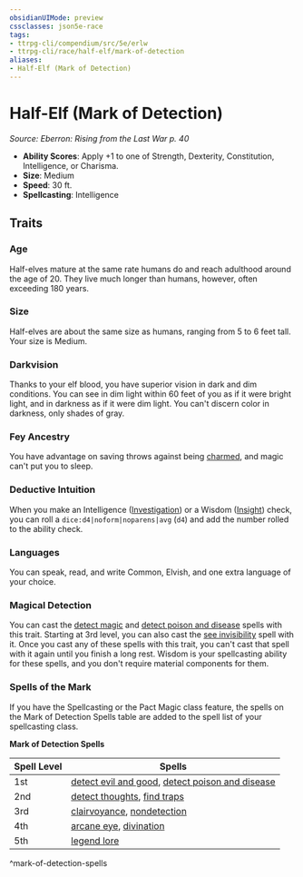```yaml
---
obsidianUIMode: preview
cssclasses: json5e-race
tags:
- ttrpg-cli/compendium/src/5e/erlw
- ttrpg-cli/race/half-elf/mark-of-detection
aliases:
- Half-Elf (Mark of Detection)
---
```

# Half-Elf (Mark of Detection)
*Source: Eberron: Rising from the Last War p. 40*  


- **Ability Scores**: Apply +1 to one of Strength, Dexterity, Constitution, Intelligence, or Charisma.
- **Size**: Medium
- **Speed**: 30 ft.
- **Spellcasting**: Intelligence

## Traits

### Age

Half-elves mature at the same rate humans do and reach adulthood around the age of 20. They live much longer than humans, however, often exceeding 180 years.

### Size

Half-elves are about the same size as humans, ranging from 5 to 6 feet tall. Your size is Medium.

### Darkvision

Thanks to your elf blood, you have superior vision in dark and dim conditions. You can see in dim light within 60 feet of you as if it were bright light, and in darkness as if it were dim light. You can't discern color in darkness, only shades of gray.

### Fey Ancestry

You have advantage on saving throws against being [charmed](Інструменти%20ДМ/CLI/rules/conditions.md#Charmed), and magic can't put you to sleep.

### Deductive Intuition

When you make an Intelligence ([Investigation](Інструменти%20ДМ/CLI/rules/skills.md#Investigation)) or a Wisdom ([Insight](Інструменти%20ДМ/CLI/rules/skills.md#Insight)) check, you can roll a `dice:d4|noform|noparens|avg` (`d4`) and add the number rolled to the ability check.

### Languages

You can speak, read, and write Common, Elvish, and one extra language of your choice.

### Magical Detection

You can cast the [detect magic](Інструменти%20ДМ/CLI/spells/detect-magic-xphb.md) and [detect poison and disease](Інструменти%20ДМ/CLI/spells/detect-poison-and-disease-xphb.md) spells with this trait. Starting at 3rd level, you can also cast the [see invisibility](Інструменти%20ДМ/CLI/spells/see-invisibility-xphb.md) spell with it. Once you cast any of these spells with this trait, you can't cast that spell with it again until you finish a long rest. Wisdom is your spellcasting ability for these spells, and you don't require material components for them.

### Spells of the Mark

If you have the Spellcasting or the Pact Magic class feature, the spells on the Mark of Detection Spells table are added to the spell list of your spellcasting class.

**Mark of Detection Spells**

| Spell Level | Spells |
|-------------|--------|
| 1st | [detect evil and good](Інструменти%20ДМ/CLI/spells/detect-evil-and-good-xphb.md), [detect poison and disease](Інструменти%20ДМ/CLI/spells/detect-poison-and-disease-xphb.md) |
| 2nd | [detect thoughts](Інструменти%20ДМ/CLI/spells/detect-thoughts-xphb.md), [find traps](Інструменти%20ДМ/CLI/spells/find-traps-xphb.md) |
| 3rd | [clairvoyance](Інструменти%20ДМ/CLI/spells/clairvoyance-xphb.md), [nondetection](Інструменти%20ДМ/CLI/spells/nondetection-xphb.md) |
| 4th | [arcane eye](Інструменти%20ДМ/CLI/spells/arcane-eye-xphb.md), [divination](Інструменти%20ДМ/CLI/spells/divination-xphb.md) |
| 5th | [legend lore](Інструменти%20ДМ/CLI/spells/legend-lore-xphb.md) |
^mark-of-detection-spells